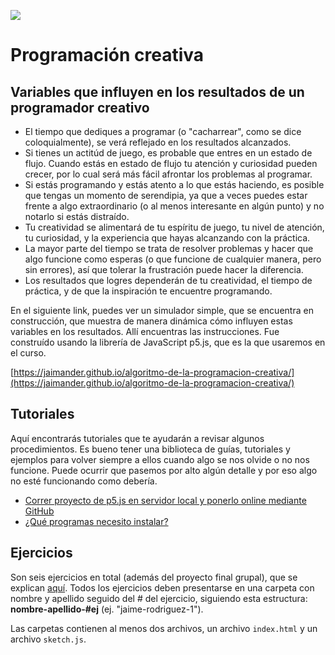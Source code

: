 ![](https://github.com/jaimander/nd-programacioncreativa/blob/main/docs/fp-gh-code.png)
# Programación creativa 

## Variables que influyen en los resultados de un programador creativo
- El tiempo que dediques a programar (o "cacharrear", como se dice coloquialmente), se verá reflejado en los resultados alcanzados.
- Si tienes un actitúd de juego, es probable que entres en un estado de flujo. Cuando estás en estado de flujo tu atención y curiosidad pueden crecer, por lo cual será más fácil afrontar los problemas al programar.
- Si estás programando y estás atento a lo que estás haciendo, es posible que tengas un momento de serendipia, ya que a veces puedes estar frente a algo extraordinario (o al menos interesante en algún punto) y no notarlo si estás distraído.
- Tu creatividad se alimentará de tu espíritu de juego, tu nivel de atención, tu curiosidad, y la experiencia que hayas alcanzando con la práctica.
- La mayor parte del tiempo se trata de resolver problemas y hacer que algo funcione como esperas (o que funcione de cualquier manera, pero sin errores), así que tolerar la frustración puede hacer la diferencia.
- Los resultados que logres dependerán de tu creatividad, el tiempo de práctica, y de que la inspiración te encuentre programando.

En el siguiente link, puedes ver un simulador simple, que se encuentra en construcción, que muestra de manera dinámica cómo influyen estas variables en los resultados. Allí encuentras las instrucciones. Fue construído usando la librería de JavaScript p5.js, que es la que usaremos en el curso.

[https://jaimander.github.io/algoritmo-de-la-programacion-creativa/](https://jaimander.github.io/algoritmo-de-la-programacion-creativa/)

## Tutoriales
Aquí encontrarás tutoriales que te ayudarán a revisar algunos procedimientos. Es bueno tener una biblioteca de guías, tutoriales y ejemplos para volver siempre a ellos cuando algo se nos olvide o no nos funcione. Puede ocurrir que pasemos por alto algún detalle y por eso algo no esté funcionando como debería.

- [Correr proyecto de p5.js en servidor local y ponerlo online mediante GitHub](https://github.com/jaimander/nd-programacioncreativa/wiki/p5.js-en-servidor-local-y-ponerlo-en-l%C3%ADnea-usando-GitHub)
- [¿Qué programas necesito instalar?](https://github.com/jaimander/ND-Programacion-Creativa/wiki/%C2%BFQu%C3%A9-programas-necesito-instalar%3F)

## Ejercicios
Son seis ejercicios en total (además del proyecto final grupal), que se explican [aquí](https://github.com/jaimander/ND-Programacion-Creativa/tree/main/ejercicios). Todos los ejercicios deben presentarse en una carpeta con nombre y apellido seguido del # del ejercicio, siguiendo esta estructura: **nombre-apellido-#ej** (ej. "jaime-rodriguez-1").

Las carpetas contienen al menos dos archivos, un archivo `index.html` y un archivo `sketch.js`.

